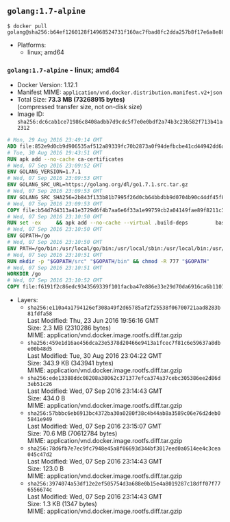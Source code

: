 ## `golang:1.7-alpine`

```console
$ docker pull golang@sha256:b64ef1260128f14968524731f160ac7fbad8fc2dda257b8f17e6a8e80997c49e
```

-	Platforms:
	-	linux; amd64

### `golang:1.7-alpine` - linux; amd64

-	Docker Version: 1.12.1
-	Manifest MIME: `application/vnd.docker.distribution.manifest.v2+json`
-	Total Size: **73.3 MB (73268915 bytes)**  
	(compressed transfer size, not on-disk size)
-	Image ID: `sha256:dc6cab1ce71986c8408adbb7d9cdc5f7e0e0bdf2a74b3c23b582f713b41a2312`

```dockerfile
# Mon, 29 Aug 2016 23:49:14 GMT
ADD file:852e9d0cb9d906535af512a89339fc70b2873a0f94defbcbe41cd44942dd6ac8 in / 
# Tue, 30 Aug 2016 19:43:51 GMT
RUN apk add --no-cache ca-certificates
# Wed, 07 Sep 2016 23:09:52 GMT
ENV GOLANG_VERSION=1.7.1
# Wed, 07 Sep 2016 23:09:53 GMT
ENV GOLANG_SRC_URL=https://golang.org/dl/go1.7.1.src.tar.gz
# Wed, 07 Sep 2016 23:09:53 GMT
ENV GOLANG_SRC_SHA256=2b843f133b81b7995f26d0cb64bbdbb9d0704b90c44df45f844d28881ad442d3
# Wed, 07 Sep 2016 23:09:53 GMT
COPY file:b54d7d4313a41e3729d6f4b7aa6e6f33a1e99759cb2a04149fae89f8211c3a65 in / 
# Wed, 07 Sep 2016 23:10:50 GMT
RUN set -ex 	&& apk add --no-cache --virtual .build-deps 		bash 		gcc 		musl-dev 		openssl 		go 		&& export GOROOT_BOOTSTRAP="$(go env GOROOT)" 		&& wget -q "$GOLANG_SRC_URL" -O golang.tar.gz 	&& echo "$GOLANG_SRC_SHA256  golang.tar.gz" | sha256sum -c - 	&& tar -C /usr/local -xzf golang.tar.gz 	&& rm golang.tar.gz 	&& cd /usr/local/go/src 	&& patch -p2 -i /no-pic.patch 	&& ./make.bash 		&& rm -rf /*.patch 	&& apk del .build-deps
# Wed, 07 Sep 2016 23:10:50 GMT
ENV GOPATH=/go
# Wed, 07 Sep 2016 23:10:50 GMT
ENV PATH=/go/bin:/usr/local/go/bin:/usr/local/sbin:/usr/local/bin:/usr/sbin:/usr/bin:/sbin:/bin
# Wed, 07 Sep 2016 23:10:51 GMT
RUN mkdir -p "$GOPATH/src" "$GOPATH/bin" && chmod -R 777 "$GOPATH"
# Wed, 07 Sep 2016 23:10:51 GMT
WORKDIR /go
# Wed, 07 Sep 2016 23:10:52 GMT
COPY file:f6191f2c86edc9343569339f101facba47e886e33e29d70da6916ca6b1101a53 in /usr/local/bin/ 
```

-	Layers:
	-	`sha256:e110a4a1794126ef308a49f2d65785af2f25538f06700721aad8283b81fdfa58`  
		Last Modified: Thu, 23 Jun 2016 19:56:16 GMT  
		Size: 2.3 MB (2310286 bytes)  
		MIME: application/vnd.docker.image.rootfs.diff.tar.gzip
	-	`sha256:459e1d16ae456dca23e5378d20466e9413a1fcec7f81c6e59637a8dbe00b48d5`  
		Last Modified: Tue, 30 Aug 2016 23:04:22 GMT  
		Size: 343.9 KB (343941 bytes)  
		MIME: application/vnd.docker.image.rootfs.diff.tar.gzip
	-	`sha256:ede13388ddc08208a38062c371377efca374a37cebc305386ee2d86d3eb51c26`  
		Last Modified: Wed, 07 Sep 2016 23:14:43 GMT  
		Size: 434.0 B  
		MIME: application/vnd.docker.image.rootfs.diff.tar.gzip
	-	`sha256:57bbbc6eb6913bc4372ba30a0280f38c4b44ab8a3589c06e76d2deb05841e949`  
		Last Modified: Wed, 07 Sep 2016 23:15:07 GMT  
		Size: 70.6 MB (70612784 bytes)  
		MIME: application/vnd.docker.image.rootfs.diff.tar.gzip
	-	`sha256:78d6fb7e7ec9fc7948e45a8f06693d344bf3017eed0a0514ee4c3cea045c47d2`  
		Last Modified: Wed, 07 Sep 2016 23:14:43 GMT  
		Size: 123.0 B  
		MIME: application/vnd.docker.image.rootfs.diff.tar.gzip
	-	`sha256:3974074a53df12e2ef505754d3a688e0b15e4a8019287c18dff07f776556674c`  
		Last Modified: Wed, 07 Sep 2016 23:14:43 GMT  
		Size: 1.3 KB (1347 bytes)  
		MIME: application/vnd.docker.image.rootfs.diff.tar.gzip

